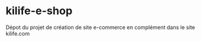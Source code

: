 # kilife-e-shop
Dépot du projet de création de site e-commerce en complément dans le site kilife.com
